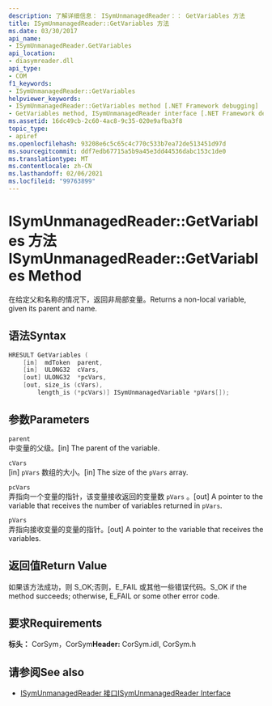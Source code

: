 ```yaml
---
description: 了解详细信息： ISymUnmanagedReader：： GetVariables 方法
title: ISymUnmanagedReader::GetVariables 方法
ms.date: 03/30/2017
api_name:
- ISymUnmanagedReader.GetVariables
api_location:
- diasymreader.dll
api_type:
- COM
f1_keywords:
- ISymUnmanagedReader::GetVariables
helpviewer_keywords:
- ISymUnmanagedReader::GetVariables method [.NET Framework debugging]
- GetVariables method, ISymUnmanagedReader interface [.NET Framework debugging]
ms.assetid: 16dc49cb-2c60-4ac8-9c35-020e9afba3f8
topic_type:
- apiref
ms.openlocfilehash: 93208e6c5c65c4c770c533b7ea72de513451d97d
ms.sourcegitcommit: ddf7edb67715a5b9a45e3dd44536dabc153c1de0
ms.translationtype: MT
ms.contentlocale: zh-CN
ms.lasthandoff: 02/06/2021
ms.locfileid: "99763899"
---
```

# <a name="isymunmanagedreadergetvariables-method"></a><span data-ttu-id="3df23-103">ISymUnmanagedReader::GetVariables 方法</span><span class="sxs-lookup"><span data-stu-id="3df23-103">ISymUnmanagedReader::GetVariables Method</span></span>

<span data-ttu-id="3df23-104">在给定父和名称的情况下，返回非局部变量。</span><span class="sxs-lookup"><span data-stu-id="3df23-104">Returns a non-local variable, given its parent and name.</span></span>  
  
## <a name="syntax"></a><span data-ttu-id="3df23-105">语法</span><span class="sxs-lookup"><span data-stu-id="3df23-105">Syntax</span></span>  
  
```cpp  
HRESULT GetVariables (  
    [in]  mdToken  parent,  
    [in]  ULONG32  cVars,  
    [out] ULONG32  *pcVars,  
    [out, size_is (cVars),  
        length_is (*pcVars)] ISymUnmanagedVariable *pVars[]);  
```  
  
## <a name="parameters"></a><span data-ttu-id="3df23-106">参数</span><span class="sxs-lookup"><span data-stu-id="3df23-106">Parameters</span></span>  

 `parent`  
 <span data-ttu-id="3df23-107">中变量的父级。</span><span class="sxs-lookup"><span data-stu-id="3df23-107">[in] The parent of the variable.</span></span>  
  
 `cVars`  
 <span data-ttu-id="3df23-108">[in] `pVars` 数组的大小。</span><span class="sxs-lookup"><span data-stu-id="3df23-108">[in] The size of the `pVars` array.</span></span>  
  
 `pcVars`  
 <span data-ttu-id="3df23-109">弄指向一个变量的指针，该变量接收返回的变量数 `pVars` 。</span><span class="sxs-lookup"><span data-stu-id="3df23-109">[out] A pointer to the variable that receives the number of variables returned in `pVars`.</span></span>  
  
 `pVars`  
 <span data-ttu-id="3df23-110">弄指向接收变量的变量的指针。</span><span class="sxs-lookup"><span data-stu-id="3df23-110">[out] A pointer to the variable that receives the variables.</span></span>  
  
## <a name="return-value"></a><span data-ttu-id="3df23-111">返回值</span><span class="sxs-lookup"><span data-stu-id="3df23-111">Return Value</span></span>  

 <span data-ttu-id="3df23-112">如果该方法成功，则 S_OK;否则，E_FAIL 或其他一些错误代码。</span><span class="sxs-lookup"><span data-stu-id="3df23-112">S_OK if the method succeeds; otherwise, E_FAIL or some other error code.</span></span>  
  
## <a name="requirements"></a><span data-ttu-id="3df23-113">要求</span><span class="sxs-lookup"><span data-stu-id="3df23-113">Requirements</span></span>  

 <span data-ttu-id="3df23-114">**标头：** CorSym，CorSym</span><span class="sxs-lookup"><span data-stu-id="3df23-114">**Header:** CorSym.idl, CorSym.h</span></span>  
  
## <a name="see-also"></a><span data-ttu-id="3df23-115">请参阅</span><span class="sxs-lookup"><span data-stu-id="3df23-115">See also</span></span>

- [<span data-ttu-id="3df23-116">ISymUnmanagedReader 接口</span><span class="sxs-lookup"><span data-stu-id="3df23-116">ISymUnmanagedReader Interface</span></span>](isymunmanagedreader-interface.md)
